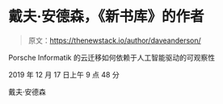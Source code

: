 # 戴夫·安德森，《新书库》的作者

> 原文：<https://thenewstack.io/author/daveanderson/>

Porsche Informatik 的云迁移如何依赖于人工智能驱动的可观察性

2019 年 12 月 17 日上午 9 点 48 分

戴夫·安德森
